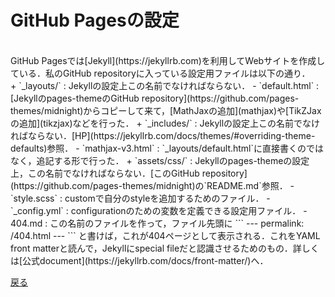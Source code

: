 # GitHub Pagesの設定
<br>
GitHub Pagesでは[Jekyll](https://jekyllrb.com)を利用してWebサイトを作成している．私のGitHub repositoryに入っている設定用ファイルは以下の通り．
<br>
+ `_layouts/` : Jekyllの設定上この名前でなければならない．
    - `default.html` : [Jekyllのpages-themeのGitHub repository](https://github.com/pages-themes/midnight)からコピーして来て，[MathJaxの追加](mathjax)や[TikZJaxの追加](tikzjax)などを行った．
+ `_includes/` : Jekyllの設定上この名前でなければならない．[HP](https://jekyllrb.com/docs/themes/#overriding-theme-defaults)参照．
    - `mathjax-v3.html` : `_layouts/default.html`に直接書くのではなく，追記する形で行った．
+ `assets/css/` : Jekyllのpages-themeの設定上，この名前でなければならない．[このGitHub repository](https://github.com/pages-themes/midnight)の`README.md`参照．
    - `style.scss` : customで自分のstyleを追加するためのファイル．
- `_config.yml` : configurationのための変数を定義できる設定用ファイル．
- 404.md : この名前のファイルを作って，ファイル先頭に
```
---
permalink: /404.html
---
```
と書けば，これが404ページとして表示される．これをYAML front matterと読んで，Jekyllにspecial fileだと認識させるためのもの．詳しくは[公式document](https://jekyllrb.com/docs/front-matter/)へ．

[戻る](home)